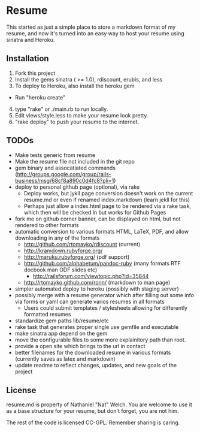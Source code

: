 # Resume

This started as just a simple place to store a markdown format of my resume,
and now it's turned into an easy way to host your resume using sinatra and
Heroku.

## Installation

 1. Fork this project
 2. Install the gems sinatra ( >= 1.0), rdiscount, erubis, and less
 3. To deploy to Heroku, also install the heroku gem
   * Run "heroku create"
 4. type "rake" or ./main.rb to run locally. 
 5. Edit views/style.less to make your resume look pretty.
 6. "rake deploy" to push your resume to the internet.

## TODOs

* Make tests generic from resume
* Make the resume file not included in the git repo
* gem binary and assocatiated commands (http://groups.google.com/group/rails-business/msg/68cf8a890c0d4fc8?pli=1)
* deploy to personal github page (optional), via rake 
  * Deploy works, but jykll page conversion doesn't work on the current resume.md or even if renamed index.markdown (learn jekll for this)
  * Perhaps just allow a index.html page to be rendered via a rake task, which then will be checked in but works for Github Pages
* fork me on github corner banner, can be displayed on html, but not rendered to other formats
* automatic conversion to various formats HTML, LaTeX, PDF, and allow downloading in any of the formats
  * http://github.com/rtomayko/rdiscount (current)
  * http://kramdown.rubyforge.org/
  * http://maruku.rubyforge.org/ (pdf support)
  * http://github.com/alphabetum/pandoc-ruby (many formats RTF docbook man ODF slides etc)
    * http://railsforum.com/viewtopic.php?id=35844
  * http://rtomayko.github.com/ronn/ (markdown to man page)
* simpler automated deploy to heroku (possibly with staging server)
* possibly merge with a resume generator which after filling out some info via forms or yaml can generate varios resumes in all formats
  * Users could submit templates / stylesheets allowing for differently formatted resumes
* standardize gem paths lib/resume/etc
* rake task that generates proper single use gemfile and executable
* make sinatra app depend on the gem
* move the configurable files to some more explainitory path than root.
* provide a open site which brings to the url in contact 
* better filenames for the downloaded resume in various formats (currently saves as latex and markdown)
* update readme to reflect changes, updates, and new goals of the project

## License

resume.md is property of Nathaniel "Nat" Welch. You are welcome to use it as a
base structure for your resume, but don't forget, you are not him.

The rest of the code is licensed CC-GPL. Remember sharing is caring.
